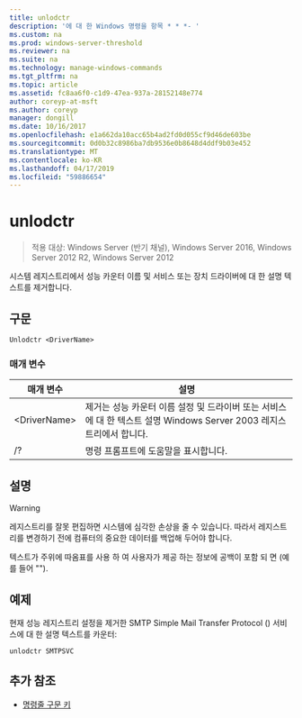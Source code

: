 ```yaml
---
title: unlodctr
description: '에 대 한 Windows 명령을 항목 * * *- '
ms.custom: na
ms.prod: windows-server-threshold
ms.reviewer: na
ms.suite: na
ms.technology: manage-windows-commands
ms.tgt_pltfrm: na
ms.topic: article
ms.assetid: fc8aa6f0-c1d9-47ea-937a-28152148e774
author: coreyp-at-msft
ms.author: coreyp
manager: dongill
ms.date: 10/16/2017
ms.openlocfilehash: e1a662da10acc65b4ad2fd0d055cf9d46de603be
ms.sourcegitcommit: 0d0b32c8986ba7db9536e0b8648d4ddf9b03e452
ms.translationtype: MT
ms.contentlocale: ko-KR
ms.lasthandoff: 04/17/2019
ms.locfileid: "59886654"
---
```

# <a name="unlodctr"></a>unlodctr

>적용 대상: Windows Server (반기 채널), Windows Server 2016, Windows Server 2012 R2, Windows Server 2012

시스템 레지스트리에서 성능 카운터 이름 및 서비스 또는 장치 드라이버에 대 한 설명 텍스트를 제거합니다.   

## <a name="syntax"></a>구문  
```  
Unlodctr <DriverName>   
```  
### <a name="parameters"></a>매개 변수  
|매개 변수|설명|  
|-------|--------|  
|\<DriverName>|제거는 성능 카운터 이름 설정 및 드라이버 또는 서비스에 대 한 텍스트 설명 <DriverName> Windows Server 2003 레지스트리에서 합니다.|  
|/?|명령 프롬프트에 도움말을 표시합니다.|  

## <a name="remarks"></a>설명  
> [!WARNING]  
> 레지스트리를 잘못 편집하면 시스템에 심각한 손상을 줄 수 있습니다. 따라서 레지스트리를 변경하기 전에 컴퓨터의 중요한 데이터를 백업해 두어야 합니다.  

텍스트가 주위에 따옴표를 사용 하 여 사용자가 제공 하는 정보에 공백이 포함 되 면 (예를 들어 "<DriverName>").  

## <a name="BKMK_Examples"></a>예제  
현재 성능 레지스트리 설정을 제거한 SMTP Simple Mail Transfer Protocol () 서비스에 대 한 설명 텍스트를 카운터:  
```  
unlodctr SMTPSVC  
```  
## <a name="additional-references"></a>추가 참조  
-   [명령줄 구문 키](command-line-syntax-key.md)  
  
